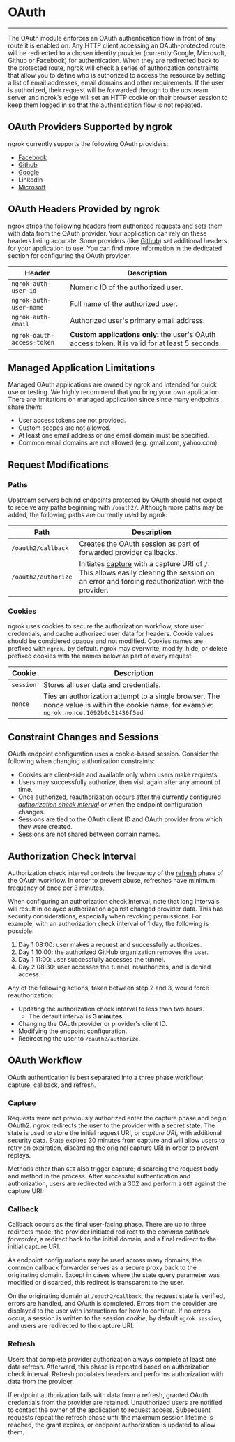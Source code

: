 # OAuth
----------------

The OAuth module enforces an OAuth authentication flow in front of any route it is enabled on. Any HTTP client accessing an OAuth-protected route will be redirected to a chosen identity provider (currently Google, Microsoft, Github or Facebook) for authentication. When they are redirected back to the protected route, ngrok will check a series of authorization constraints that allow you to define who is authorized to access the resource by setting a list of email addresses, email domains and other requirements. If the user is authorized, their request will be forwarded through to the upstream server and ngrok's edge will set an HTTP cookie on their browser session to keep them logged in so that the authentication flow is not repeated.

## OAuth Providers Supported by ngrok

ngrok currently supports the following OAuth providers:

*   [Facebook](/docs/cloud-edge/modules/oauth/facebook)
*   [Github](/docs/cloud-edge/modules/oauth/github)
*   [Google](/docs/cloud-edge/modules/oauth/google)
*   LinkedIn
*   [Microsoft](/docs/cloud-edge/modules/oauth/microsoft)

## OAuth Headers Provided by ngrok

ngrok strips the following headers from authorized requests and sets them with data from the OAuth provider. Your application can rely on these headers being accurate. Some providers (like [Github](/docs/cloud-edge/modules/oauth/github#oauth-providers-github-headers)) set additional headers for your application to use. You can find more information in the dedicated section for configuring the OAuth provider.

|Header|Description|
|---|---|
| `ngrok-auth-user-id` | Numeric ID of the authorized user. |
| `ngrok-auth-user-name` | Full name of the authorized user. |
| `ngrok-auth-email` | Authorized user's primary email address. |
| `ngrok-oauth-access-token` | **Custom applications only:** the user's OAuth access token. It is valid for at least 5 seconds. |

## Managed Application Limitations

Managed OAuth applications are owned by ngrok and intended for quick use or testing. We highly recommend that you bring your own application. There are limitations on managed application since since many endpoints share them:

*   User access tokens are not provided.
*   Custom scopes are not allowed.
*   At least one email address or one email domain must be specified.
*   Common email domains are not allowed (e.g. gmail.com, yahoo.com).

## Request Modifications

### Paths

Upstream servers behind endpoints protected by OAuth should not expect to receive any paths beginning with `/oauth2/`. Although more paths may be added, the following paths are currently used by ngrok:

|Path|Description|
|---|---|
| `/oauth2/callback` | Creates the OAuth session as part of forwarded provider callbacks. |
| `/oauth2/authorize` | Initiates [capture](#capture) with a capture URI of `/`. This allows easily clearing the session on an error and forcing reauthorization with the provider. |

### Cookies

ngrok uses cookies to secure the authorization workflow, store user credentials, and cache authorized user data for headers. Cookie values should be considered opaque and not modified. Cookies names are prefixed with `ngrok.` by default. ngrok may overwrite, modify, hide, or delete prefixed cookies with the names below as part of every request:

|Cookie|Description|
|---|---|
| `session` | Stores all user data and credentials.|
| `nonce` | Ties an authorization attempt to a single browser. The nonce value is within the cookie name, for example: `ngrok.nonce.1692b0c51436f5ed`|

## Constraint Changes and Sessions

OAuth endpoint configuration uses a cookie-based session. Consider the following when changing authorization constraints:

*   Cookies are client-side and available only when users make requests.
*   Users may successfully authorize, then visit again after any amount of time.
*   Once authorized, reauthorization occurs after the currently configured _[authorization check interval](#authorization-check-interval)_ or when the endpoint configuration changes.
*   Sessions are tied to the OAuth client ID and OAuth provider from which they were created.
*   Sessions are not shared between domain names.

## Authorization Check Interval

Authorization check interval controls the frequency of the [refresh](#refresh) phase of the OAuth workflow. In order to prevent abuse, refreshes have minimum frequency of once per 3 minutes.

When configuring an authorization check interval, note that long intervals will result in delayed authorization against changed provider data. This has security considerations, especially when revoking permissions. For example, with an authorization check interval of 1 day, the following is possible:

1.  Day 1 08:00: user makes a request and successfully authorizes.
2.  Day 1 10:00: the authorized GitHub organization removes the user.
3.  Day 1 11:00: user successfully accesses the tunnel.
4.  Day 2 08:30: user accesses the tunnel, reauthorizes, and is denied access.

Any of the following actions, taken between step 2 and 3, would force reauthorization:

*   Updating the authorization check interval to less than two hours.
    *   The default interval is **3 minutes**.
*   Changing the OAuth provider or provider's client ID.
*   Modifying the endpoint configuration.
*   Redirecting the user to `/oauth2/authorize`.

## OAuth Workflow

OAuth authentication is best separated into a three phase workflow: capture, callback, and refresh.

### Capture

Requests were not previously authorized enter the capture phase and begin OAuth2. ngrok redirects the user to the provider with a secret state. The state is used to store the initial request URI, or _capture URI_, with additional security data. State expires 30 minutes from capture and will allow users to retry on expiration, discarding the original capture URI in order to prevent replays.

Methods other than `GET` also trigger capture; discarding the request body and method in the process. After successful authentication and authorization, users are redirected with a 302 and perform a `GET` against the capture URI.

### Callback

Callback occurs as the final user-facing phase. There are up to three redirects made: the provider initiated redirect to the _common callback forwarder_, a redirect back to the initial domain, and a final redirect to the initial capture URI.

As endpoint configurations may be used across many domains, the common callback forwarder serves as a secure proxy back to the originating domain. Except in cases where the state query parameter was modified or discarded, this redirect is transparent to the user.

On the originating domain at `/oauth2/callback`, the request state is verified, errors are handled, and OAuth is completed. Errors from the provider are displayed to the user with instructions for how to continue. If no errors occur, a session is written to the _session cookie_, by default `ngrok.session`, and users are redirected to the capture URI.

### Refresh

Users that complete provider authorization always complete at least one data refresh. Afterward, this phase is repeated based on authorization check interval. Refresh populates headers and performs authorization with data from the provider.

If endpoint authorization fails with data from a refresh, granted OAuth credentials from the provider are retained. Unauthorized users are notified to contact the owner of the application to request access. Subsequent requests repeat the refresh phase until the maximum session lifetime is reached, the grant expires, or endpoint authorization is updated to allow them.
